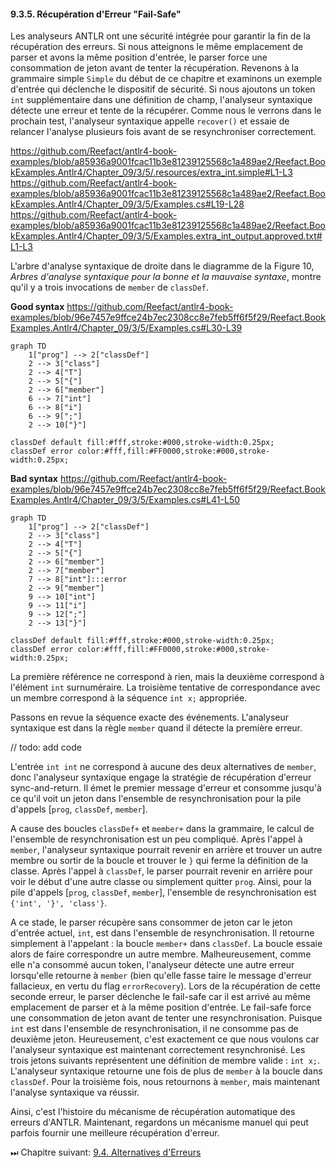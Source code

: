 #### 9.3.5. Récupération d'Erreur "Fail-Safe"

Les analyseurs ANTLR ont une sécurité intégrée pour garantir la fin de la récupération des erreurs. Si nous atteignons le même emplacement de parser et avons la même position d'entrée, le parser force une consommation de jeton avant de tenter la récupération. Revenons à la grammaire simple `Simple` du début de ce chapitre et examinons un exemple d'entrée qui déclenche le dispositif de sécurité. Si nous ajoutons un token `int` supplémentaire dans une définition de champ, l'analyseur syntaxique détecte une erreur et tente de la récupérer. Comme nous le verrons dans le prochain test, l'analyseur syntaxique appelle `recover()` et essaie de relancer l'analyse plusieurs fois avant de se resynchroniser correctement.

https://github.com/Reefact/antlr4-book-examples/blob/a85936a9001fcac11b3e81239125568c1a489ae2/Reefact.BookExamples.Antlr4/Chapter_09/3/5/.resources/extra_int.simple#L1-L3
https://github.com/Reefact/antlr4-book-examples/blob/a85936a9001fcac11b3e81239125568c1a489ae2/Reefact.BookExamples.Antlr4/Chapter_09/3/5/Examples.cs#L19-L28
https://github.com/Reefact/antlr4-book-examples/blob/a85936a9001fcac11b3e81239125568c1a489ae2/Reefact.BookExamples.Antlr4/Chapter_09/3/5/Examples.extra_int_output.approved.txt#L1-L3

L'arbre d'analyse syntaxique de droite dans le diagramme de la Figure 10, _Arbres d'analyse syntaxique pour la bonne et la mauvaise syntaxe_, montre qu'il y a trois invocations de `member` de `classDef`.

__Good syntax__
https://github.com/Reefact/antlr4-book-examples/blob/96e7457e9ffce24b7ec2308cc8e7feb5ff6f5f29/Reefact.BookExamples.Antlr4/Chapter_09/3/5/Examples.cs#L30-L39
```mermaid
graph TD
	1["prog"] --> 2["classDef"]
	2 --> 3["class"]
	2 --> 4["T"]
	2 --> 5["{"]
	2 --> 6["member"]
	6 --> 7["int"]
	6 --> 8["i"]
	6 --> 9[";"]
	2 --> 10["}"]

classDef default fill:#fff,stroke:#000,stroke-width:0.25px;
classDef error color:#fff,fill:#FF0000,stroke:#000,stroke-width:0.25px;
```

__Bad syntax__
https://github.com/Reefact/antlr4-book-examples/blob/96e7457e9ffce24b7ec2308cc8e7feb5ff6f5f29/Reefact.BookExamples.Antlr4/Chapter_09/3/5/Examples.cs#L41-L50
```mermaid
graph TD
	1["prog"] --> 2["classDef"]
	2 --> 3["class"]
	2 --> 4["T"]
	2 --> 5["{"]
	2 --> 6["member"]
	2 --> 7["member"]
	7 --> 8["int"]:::error
	2 --> 9["member"]
	9 --> 10["int"]
	9 --> 11["i"]
	9 --> 12[";"]
	2 --> 13["}"]

classDef default fill:#fff,stroke:#000,stroke-width:0.25px;
classDef error color:#fff,fill:#FF0000,stroke:#000,stroke-width:0.25px;
```

La première référence ne correspond à rien, mais la deuxième correspond à l'élément `int` surnuméraire. La troisième tentative de correspondance avec un membre correspond à la séquence `int x;` appropriée.

Passons en revue la séquence exacte des événements. L'analyseur syntaxique est dans la règle `member` quand il détecte la première erreur.

// todo: add code

L'entrée `int int` ne correspond à aucune des deux alternatives de `member`, donc l'analyseur syntaxique engage la stratégie de récupération d'erreur sync-and-return. Il émet le premier message d'erreur et consomme jusqu'à ce qu'il voit un jeton dans l'ensemble de resynchronisation pour la pile d'appels \[`prog`, `classDef`, `member`\].

A cause des boucles `classDef+` et `member+` dans la grammaire, le calcul de l'ensemble de resynchronisation est un peu compliqué. Après l'appel à `member`, l'analyseur syntaxique pourrait revenir en arrière et trouver un autre membre ou sortir de la boucle et trouver le `}` qui ferme la définition de la classe. Après l'appel à `classDef`, le parser pourrait revenir en arrière pour voir le début d'une autre classe ou simplement quitter `prog`. Ainsi, pour la pile d'appels \[`prog`, `classDef`, `member`\], l'ensemble de resynchronisation est `{'int', '}', 'class'}`.

A ce stade, le parser récupère sans consommer de jeton car le jeton d'entrée actuel, `int`, est dans l'ensemble de resynchronisation. Il retourne simplement à l'appelant : la boucle `member+` dans `classDef`. La boucle essaie alors de faire correspondre un autre membre. Malheureusement, comme elle n'a consommé aucun token, l'analyseur détecte une autre erreur lorsqu'elle retourne à `member` (bien qu'elle fasse taire le message d'erreur fallacieux, en vertu du flag `errorRecovery`).
Lors de la récupération de cette seconde erreur, le parser déclenche le fail-safe car il est arrivé au même emplacement de parser et à la même position d'entrée. Le fail-safe force une consommation de jeton avant de tenter une resynchronisation. Puisque `int` est dans l'ensemble de resynchronisation, il ne consomme pas de deuxième jeton. Heureusement, c'est exactement ce que nous voulons car l'analyseur syntaxique est maintenant correctement resynchronisé. Les trois jetons suivants représentent une définition de membre valide : `int x;`. L'analyseur syntaxique retourne une fois de plus de `member` à la boucle dans `classDef`. Pour la troisième fois, nous retournons à `member`, mais maintenant l'analyse syntaxique va réussir.

Ainsi, c'est l'histoire du mécanisme de récupération automatique des erreurs d'ANTLR. Maintenant, regardons un mécanisme manuel qui peut parfois fournir une meilleure récupération d'erreur.

⏭ Chapitre suivant: [9.4. Alternatives d'Erreurs](../../4)
